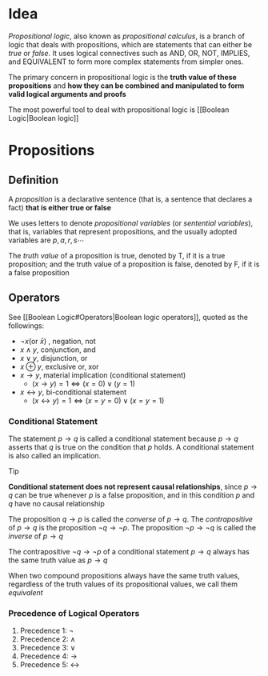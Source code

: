 # Idea
*Propositional logic*, also known as *propositional calculus*, is a branch of logic that deals with propositions, which are statements that can either be *true* or *false*. It uses logical connectives such as AND, OR, NOT, IMPLIES, and EQUIVALENT to form more complex statements from simpler ones.

The primary concern in propositional logic is the **truth value of these propositions** and **how they can be combined and manipulated to form valid logical arguments and proofs**

The most powerful tool to deal with propositional logic is [[Boolean Logic|Boolean logic]]
# Propositions
## Definition
A *proposition* is a declarative sentence (that is, a sentence that declares a fact) **that is either true or false**

We uses letters to denote *propositional variables* (or *sentential variables*), that is, variables that represent propositions, and the usually adopted variables are $p,a,r,s \cdots$ 

The *truth value* of a proposition is true, denoted by T, if it is a true proposition; and the truth value of a proposition is false, denoted by F, if it is a false proposition
## Operators
See [[Boolean Logic#Operators|Boolean logic operators]], quoted as the followings:
- $\neg x (\text{or }\bar x)$ , negation, not
- $x \land y$, conjunction, and
- $x \vee y$, disjunction, or
- $x \oplus y$, exclusive or, xor
- $x \to y$, material implication (conditional statement)
	- $(x \to y) = 1 \iff (x = 0) \vee (y = 1)$
- $x \leftrightarrow y$, bi-conditional statement
	- $(x \leftrightarrow y) = 1 \iff (x = y = 0) \vee (x = y = 1)$
### Conditional Statement
The statement $p \to q$ is called a conditional statement because $p \to q$ asserts that $q$ is true on the condition that $p$ holds. A conditional statement is also called an implication. 

> [!tip]
> **Conditional statement does not represent causal relationships**, since $p \to q$ can be true whenever $p$ is a false proposition, and in this condition $p$ and $q$ have no causal relationship

The proposition $q \to p$ is called the *converse* of $p \to q$. The *contrapositive* of $p \to q$ is the proposition $\neg q \to \neg p$. The proposition $\neg p \to\neg q$ is called the *inverse* of $p \to q$

The contrapositive $\neg q \to\neg p$ of a conditional statement $p \to q$ always has the same truth value as $p \to q$

When two compound propositions always have the same truth values, regardless of the truth values of its propositional values, we call them *equivalent*
### Precedence of Logical Operators
1. Precedence $1$: $\neg$
2. Precedence $2$: $\land$
3. Precedence $3$: $\vee$ 
4. Precedence $4$: $\to$
5. Precedence $5$: $\leftrightarrow$
